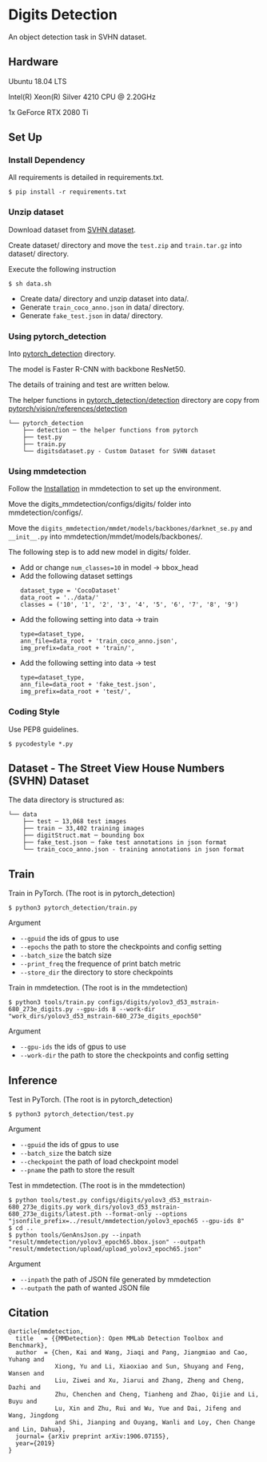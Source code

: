 # Digits Detection

An object detection task in SVHN dataset.

## Hardware
Ubuntu 18.04 LTS

Intel(R) Xeon(R) Silver 4210 CPU @ 2.20GHz

1x GeForce RTX 2080 Ti

## Set Up
### Install Dependency
All requirements is detailed in requirements.txt.

    $ pip install -r requirements.txt

### Unzip dataset
Download dataset from [SVHN dataset](https://drive.google.com/drive/folders/1lXrT_oZevViwO9Yw5iI5psVJp_plqbV7?usp=sharing).

Create dataset/ directory and move the `test.zip` and `train.tar.gz` into dataset/ directory.

Execute the following instruction
    
    $ sh data.sh

 - Create data/ directory and unzip dataset into data/.
 - Generate `train_coco_anno.json` in data/ directory.
 - Generate `fake_test.json` in data/ directory.

### Using pytorch_detection

Into [pytorch_detection](/pytorch_detection) directory.

The model is Faster R-CNN with backbone ResNet50.

The details of training and test are written below.

The helper functions in [pytorch_detection/detection](/pytorch_detection/detection) directory are copy from [pytorch/vision/references/detection](https://github.com/pytorch/vision/tree/master/references/detection)

```
└── pytorch_detection 
    ├── detection ─ the helper functions from pytorch
    ├── test.py
    ├── train.py
    └── digitsdataset.py - Custom Dataset for SVHN dataset
```

### Using mmdetection
Follow the [Installation](https://github.com/open-mmlab/mmdetection/blob/master/docs/get_started.md) in mmdetection to set up the environment.
    
Move the digits_mmdetection/configs/digits/ folder into mmdetection/configs/.

Move the `digits_mmdetection/mmdet/models/backbones/darknet_se.py` and `__init__.py` into mmdetection/mmdet/models/backbones/.
    
The following step is to add new model in digits/ folder.
 - Add or change `num_classes=10` in model -> bbox_head
 - Add the following dataset settings
    ```
    dataset_type = 'CocoDataset'
    data_root = '../data/'
    classes = ('10', '1', '2', '3', '4', '5', '6', '7', '8', '9')
    ```
 - Add the following setting into data -> train
    ```
    type=dataset_type,
    ann_file=data_root + 'train_coco_anno.json',
    img_prefix=data_root + 'train/',
    ```
 - Add the following setting into data -> test
    ```
    type=dataset_type,
    ann_file=data_root + 'fake_test.json',
    img_prefix=data_root + 'test/',
    ```

### Coding Style
Use PEP8 guidelines.

    $ pycodestyle *.py

## Dataset - The Street View House Numbers (SVHN) Dataset
The data directory is structured as:
```
└── data 
    ├── test ─ 13,068 test images
    ├── train ─ 33,402 training images
    ├── digitStruct.mat ─ bounding box
    ├── fake_test.json ─ fake test annotations in json format
    └── train_coco_anno.json - training annotations in json format
```

## Train
Train in PyTorch. (The root is in pytorch_detection)

    $ python3 pytorch_detection/train.py

Argument
 - `--gpuid` the ids of gpus to use
 - `--epochs` the path to store the checkpoints and config setting
 - `--batch_size` the batch size
 - `--print_freq` the frequence of print batch metric
 - `--store_dir` the directory to store checkpoints

Train in mmdetection. (The root is in the mmdetection)

    $ python3 tools/train.py configs/digits/yolov3_d53_mstrain-680_273e_digits.py --gpu-ids 8 --work-dir "work_dirs/yolov3_d53_mstrain-680_273e_digits_epoch50"

Argument
 - `--gpu-ids` the ids of gpus to use
 - `--work-dir` the path to store the checkpoints and config setting

## Inference
Test in PyTorch. (The root is in pytorch_detection)

    $ python3 pytorch_detection/test.py

Argument
 - `--gpuid` the ids of gpus to use
 - `--batch_size` the batch size
 - `--checkpoint` the path of load checkpoint model
 - `--pname` the path to store the result

Test in mmdetection. (The root is in the mmdetection)

    $ python tools/test.py configs/digits/yolov3_d53_mstrain-680_273e_digits.py work_dirs/yolov3_d53_mstrain-680_273e_digits/latest.pth --format-only --options "jsonfile_prefix=../result/mmdetection/yolov3_epoch65 --gpu-ids 8"
    $ cd ..
    $ python tools/GenAnsJson.py --inpath "result/mmdetection/yolov3_epoch65.bbox.json" --outpath "result/mmdetection/upload/upload_yolov3_epoch65.json"

Argument
 - `--inpath` the path of JSON file generated by mmdetection
 - `--outpath` the path of wanted JSON file 

## Citation
```
@article{mmdetection,
  title   = {{MMDetection}: Open MMLab Detection Toolbox and Benchmark},
  author  = {Chen, Kai and Wang, Jiaqi and Pang, Jiangmiao and Cao, Yuhang and
             Xiong, Yu and Li, Xiaoxiao and Sun, Shuyang and Feng, Wansen and
             Liu, Ziwei and Xu, Jiarui and Zhang, Zheng and Cheng, Dazhi and
             Zhu, Chenchen and Cheng, Tianheng and Zhao, Qijie and Li, Buyu and
             Lu, Xin and Zhu, Rui and Wu, Yue and Dai, Jifeng and Wang, Jingdong
             and Shi, Jianping and Ouyang, Wanli and Loy, Chen Change and Lin, Dahua},
  journal= {arXiv preprint arXiv:1906.07155},
  year={2019}
}
```